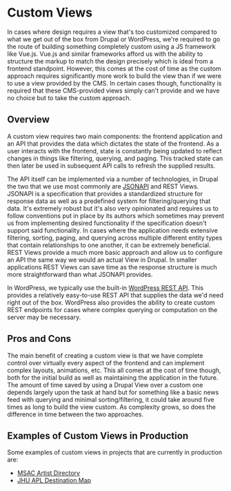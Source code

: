 # Custom Views

In cases where design requires a view that's too customized compared to what we get out of the box from Drupal or WordPress, we're required to go the route of building something completely custom using a JS framework like Vue.js. Vue.js and similar frameworks afford us with the ability to structure the markup to match the design precisely which is ideal from a frontend standpoint. However, this comes at the cost of time as the custom approach requires significantly more work to build the view than if we were to use a view provided by the CMS. In certain cases though, functionality is required that these CMS-provided views simply can't provide and we have no choice but to take the custom approach.


## Overview

A custom view requires two main components: the frontend application and an API that provides the data which dictates the state of the frontend. As a user interacts with the frontend, state is constantly being updated to reflect changes in things like filtering, querying, and paging. This tracked state can then later be used in subsequent API calls to refresh the supplied results.

The API itself can be implemented via a number of technologies, in Drupal the two that we use most commonly are [JSONAPI](https://jsonapi.org/) and REST Views. JSONAPI is a specification that provides a standardized structure for response data as well as a predefined system for filtering/querying that data. It's extremely robust but it's also very opinionated and requires us to follow conventions put in place by its authors which sometimes may prevent us from implementing desired functionality if the specification doesn't support said functionality. In cases where the application needs extensive filtering, sorting, paging, and querying across multiple different entity types that contain relationships to one another, it can be extremely beneficial. REST Views provide a much more basic approach and allow us to configure an API the same way we would an actual View in Drupal. In smaller applications REST Views can save time as the response structure is much more straightforward than what JSONAPI provides.

In WordPress, we typically use the built-in [WordPress REST API](https://developer.wordpress.org/rest-api/). This provides a relatively easy-to-use REST API that supplies the data we'd need right out of the box. WordPress also provides the ability to create custom REST endpoints for cases where complex querying or computation on the server may be necessary.


## Pros and Cons

The main benefit of creating a custom view is that we have complete control over virtually every aspect of the frontend and can implement complex layouts, animations, etc. This all comes at the cost of time though, both for the initial build as well as maintaining the application in the future. The amount of time saved by using a Drupal View over a custom one depends largely upon the task at hand but for something like a basic news feed with querying and minimal sorting/filtering, it could take around five times as long to build the view custom. As complexity grows, so does the difference in time between the two approaches.


## Examples of Custom Views in Production

Some examples of custom views in projects that are currently in production are:

- [MSAC Artist Directory](https://dev.msac.org/directory)
- [JHU APL Destination Map](https://civspace.jhuapl.edu/destinations)
